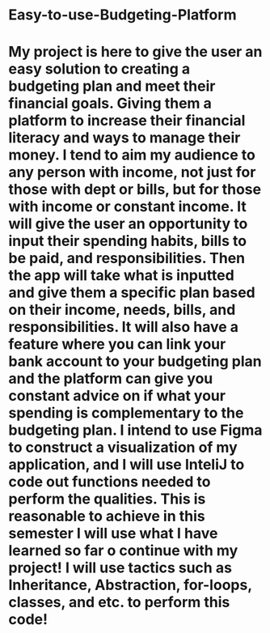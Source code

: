 # Easy-to-use-Budgeting-Platform
# My project is here to give the user an easy solution to creating a budgeting plan and meet their financial goals. Giving them a platform to increase their financial literacy and ways to manage their money. I tend to aim my audience to any person with income, not just for those with dept or bills, but for those with income or constant income. It will give the user an opportunity to input their spending habits, bills to be paid, and responsibilities. Then the app will take what is inputted and give them a specific plan based on their income, needs, bills, and responsibilities. It will also have a feature where you can link your bank account to your budgeting plan and the platform can give you constant advice on if what your spending is complementary to the budgeting plan. I intend to use Figma to construct a visualization of my application, and I will use InteliJ to code out functions needed to perform the qualities. This is reasonable to achieve in this semester I will use what I have learned so far o continue with my project! I will use tactics such as Inheritance, Abstraction, for-loops, classes, and etc. to perform this code!
